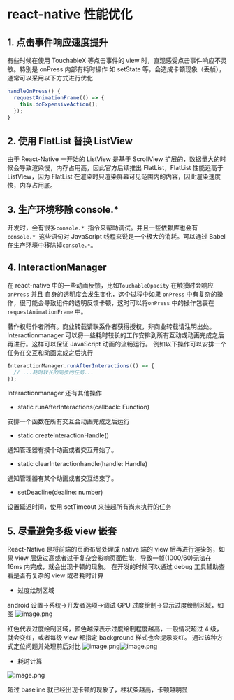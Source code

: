 # react-native 性能优化

## 1. 点击事件响应速度提升

有些时候在使用 TouchableX 等点击事件的 view 时，直观感受点击事件响应不灵敏。特别是 onPress 内部有耗时操作 如 setState 等，会造成卡顿现象（丢帧），通常可以采用以下方式进行优化

```javascript
handleOnPress() {
  requestAnimationFrame(() => {
    this.doExpensiveAction();
  });
}
```

## 2. 使用 FlatList 替换 ListView

由于 React-Native 一开始的 ListView 是基于 ScrollView 扩展的，数据量大的时候会导致渲染慢，内存占用高，因此官方后续推出 FlatList，FlatList 性能远高于 ListView，因为 FlatList 在渲染时只渲染屏幕可见范围内的内容，因此渲染速度快，内存占用底。

## 3. 生产环境移除 console.\*

开发时，会有很多`console.*`  指令来帮助调试。并且一些依赖库也会有`console.*`  这些语句对 JavaScript 线程来说是一个极大的消耗。可以通过 Babel 在生产环境中移除掉`console.*`。

## 4. InteractionManager

在 react-native 中的一些动画反馈，比如`TouchableOpacity` 在触摸时会响应 `onPress` 并且 自身的透明度会发生变化，这个过程中如果 `onPress` 中有复杂的操作，很可能会导致组件的透明反馈卡顿，这时可以将`onPress` 中的操作包裹在 `requestAnimationFrame` 中。

著作权归作者所有。商业转载请联系作者获得授权，非商业转载请注明出处。
Interactionmanager 可以将一些耗时较长的工作安排到所有互动或动画完成之后再进行。这样可以保证 JavaScript 动画的流畅运行。
例如以下操作可以安排一个任务在交互和动画完成之后执行

```javascript
InteractionManager.runAfterInteractions(() => {
  // ...耗时较长的同步的任务...
});
```

Interactionmanager 还有其他操作

- static runAfterInteractions(callback: Function)

安排一个函数在所有交互合动画完成之后运行

- static createInteractionHandle()

通知管理器有摸个动画或者交互开始了。

- static clearInteractionhandle(handle: Handle)

通知管理器有某个动画或者交互结束了。

- setDeadline(dealine: number)

设置延迟时间，使用 setTimeout 来挂起所有尚未执行的任务

## 5. 尽量避免多级 view 嵌套

React-Native 是将前端的页面布局处理成 native 端的 view 后再进行渲染的，如果 view 层级过高或者过于复杂会影响页面性能，导致一帧(1000/60)无法在 16ms 内完成，就会出现卡顿的现象。
在开发的时候可以通过 debug 工具辅助查看是否有复杂的 view 或者耗时计算

- 过度绘制区域

android 设置->系统->开发者选项->调试 GPU 过度绘制->显示过度绘制区域，如图
![image.png](https://intranetproxy.alipay.com/skylark/lark/0/2019/png/114906/1573694702829-2f26659c-d525-4f06-ac79-813de7c5005d.png#align=left&display=inline&height=537&name=image.png&originHeight=1570&originWidth=880&size=349010&status=done&width=301)

红色代表过度绘制区域，颜色越深表示过度绘制程度越高，一般情况超过 4 级，就会变红，或者每级 view 都指定
background 样式也会提示变红。
通过该种方式定位问题并处理前后对比
![image.png](https://intranetproxy.alipay.com/skylark/lark/0/2019/png/114906/1573696544469-0452183c-43dd-4c87-9fc8-6f54d522db44.png#align=left&display=inline&height=557&name=image.png&originHeight=1568&originWidth=884&size=456901&status=done&width=314)![image.png](https://intranetproxy.alipay.com/skylark/lark/0/2019/png/114906/1573696564462-96490d6f-074d-4a07-81e6-6af65d67c964.png#align=left&display=inline&height=555&name=image.png&originHeight=1564&originWidth=882&size=468700&status=done&width=313)

- 耗时计算

![image.png](https://intranetproxy.alipay.com/skylark/lark/0/2019/png/114906/1573695266495-79263e05-6012-4506-82b6-dfb55fa14230.png#align=left&display=inline&height=579&name=image.png&originHeight=1396&originWidth=784&size=516196&status=done&width=325)

超过 baseline 就已经出现卡顿的现象了，柱状条越高，卡顿越明显
